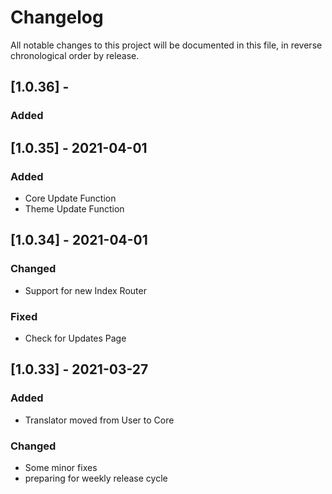 # Changelog

All notable changes to this project will be documented in this file, in reverse chronological order by release.

## [1.0.36] - 

### Added

## [1.0.35] - 2021-04-01

### Added
- Core Update Function
- Theme Update Function

## [1.0.34] - 2021-04-01

### Changed

- Support for new Index Router

### Fixed

- Check for Updates Page

## [1.0.33] - 2021-03-27

### Added

- Translator moved from User to Core

### Changed

- Some minor fixes
- preparing for weekly release cycle